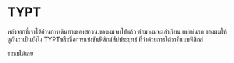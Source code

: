 # TYPT
หลังจากที่เราได้อ่านการเดินทางของสอวน.ของผมจบไปแล้ว ต่อมาผมจะเล่าเรียน miniนรก ของผมให้ดูกันว่าเป็นยังไง
TYPTหรือชื่อการแข่งขันฟิสิกส์สัปประยุทธ์
ที่ว่าด้วยการโต้วาทีแบบฟิสิกส์

รอชมได้เลย
